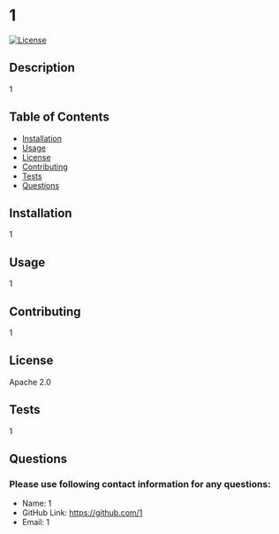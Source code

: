 
# 1

[![License](https://img.shields.io/badge/License-Apache_2.0-blue.svg)](https://opensource.org/licenses/Apache-2.0)

## Description
    
1

## Table of Contents

- [Installation](#installation)
- [Usage](#usage) 
- [License](#license)
- [Contributing](#contributing)
- [Tests](#tests)
- [Questions](#questions)


## Installation

1

## Usage

1

## Contributing

1

## License

Apache 2.0

## Tests

1

## Questions

### Please use following contact information for any questions:
- Name: 1
- GitHub Link: https://github.com/1
- Email: 1
    
